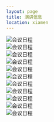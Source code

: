 ```yaml
---
layout: page
title: 演讲信息
location: xiamen
---
```



<!-- picture -->
<div class="row">
  <div class="col-md-10 col-md-offset-1 text-center">
    <img src="{{ '/xiamen2016/huiyiricheng1.jpg' | prepend: site.qiniubaseurl }}" alt="会议日程" class="img-responsive" />
  </div>
</div>
<!-- picture -->
<div class="row">
  <div class="col-md-10 col-md-offset-1 text-center">
    <img src="{{ '/xiamen2016/huiyiricheng2.jpg' | prepend: site.qiniubaseurl }}" alt="会议日程" class="img-responsive" />
  </div>
</div>
<!-- picture -->
<div class="row">
  <div class="col-md-10 col-md-offset-1 text-center">
    <img src="{{ '/xiamen2016/huiyiricheng3.jpg' | prepend: site.qiniubaseurl }}" alt="会议日程" class="img-responsive" />
  </div>
</div>
<!-- picture -->
<div class="row">
  <div class="col-md-10 col-md-offset-1 text-center">
    <img src="{{ '/xiamen2016/huiyiricheng4.jpg' | prepend: site.qiniubaseurl }}" alt="会议日程" class="img-responsive" />
  </div>
</div>
<!-- picture -->
<div class="row">
  <div class="col-md-10 col-md-offset-1 text-center">
    <img src="{{ '/xiamen2016/huiyiricheng5.jpg' | prepend: site.qiniubaseurl }}" alt="会议日程" class="img-responsive" />
  </div>
</div>

<!-- picture -->
<div class="row">
  <div class="col-md-10 col-md-offset-1 text-center">
    <img src="{{ '/xiamen2016/huiyiricheng6.jpg' | prepend: site.qiniubaseurl }}" alt="会议日程" class="img-responsive" />
  </div>
</div>
<!-- picture -->
<div class="row">
  <div class="col-md-10 col-md-offset-1 text-center">
    <img src="{{ '/xiamen2016/huiyiricheng7.jpg' | prepend: site.qiniubaseurl }}" alt="会议日程" class="img-responsive" />
  </div>
</div>
<!-- picture -->
<div class="row">
  <div class="col-md-10 col-md-offset-1 text-center">
    <img src="{{ '/xiamen2016/huiyiricheng8.jpg' | prepend: site.qiniubaseurl }}" alt="会议日程" class="img-responsive" />
  </div>
</div>
<!-- picture -->
<div class="row">
  <div class="col-md-10 col-md-offset-1 text-center">
    <img src="{{ '/xiamen2016/huiyiricheng9.jpg' | prepend: site.qiniubaseurl }}" alt="会议日程" class="img-responsive" />
  </div>
</div>
<!-- picture -->
<div class="row">
  <div class="col-md-10 col-md-offset-1 text-center">
    <img src="{{ '/xiamen2016/huiyiricheng10.jpg' | prepend: site.qiniubaseurl }}" alt="会议日程" class="img-responsive" />
  </div>
</div>

<!-- picture -->
<div class="row">
  <div class="col-md-10 col-md-offset-1 text-center">
    <img src="{{ '/xiamen2016/huiyiricheng11.jpg' | prepend: site.qiniubaseurl }}" alt="会议日程" class="img-responsive" />
  </div>
</div>

